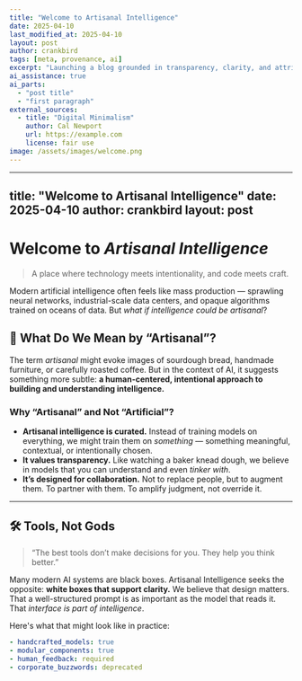 ```yaml
---
title: "Welcome to Artisanal Intelligence"
date: 2025-04-10
last_modified_at: 2025-04-10
layout: post
author: crankbird
tags: [meta, provenance, ai]
excerpt: "Launching a blog grounded in transparency, clarity, and attribution."
ai_assistance: true
ai_parts:
  - "post title"
  - "first paragraph"
external_sources:
  - title: "Digital Minimalism"
    author: Cal Newport
    url: https://example.com
    license: fair use
image: /assets/images/welcome.png
---
```


---

title: "Welcome to Artisanal Intelligence"
date: 2025-04-10
author: crankbird
layout: post
---

# Welcome to *Artisanal Intelligence*

> A place where technology meets intentionality, and code meets craft.

Modern artificial intelligence often feels like mass production — sprawling neural networks, industrial-scale data centers, and opaque algorithms trained on oceans of data. But *what if intelligence could be artisanal*?

## 🧠 What Do We Mean by “Artisanal”?

The term *artisanal* might evoke images of sourdough bread, handmade furniture, or carefully roasted coffee. But in the context of AI, it suggests something more subtle: **a human-centered, intentional approach to building and understanding intelligence.**

### Why “Artisanal” and Not “Artificial”?

- **Artisanal intelligence is curated.** Instead of training models on everything, we might train them on *something* — something meaningful, contextual, or intentionally chosen.
- **It values transparency.** Like watching a baker knead dough, we believe in models that you can understand and even *tinker with*.
- **It’s designed for collaboration.** Not to replace people, but to augment them. To partner with them. To amplify judgment, not override it.

---

## 🛠️ Tools, Not Gods

> “The best tools don’t make decisions for you. They help you think better.”

Many modern AI systems are black boxes. Artisanal Intelligence seeks the opposite: **white boxes that support clarity.** We believe that design matters. That a well-structured prompt is as important as the model that reads it. That *interface is part of intelligence*.

Here's what that might look like in practice:

```yaml
- handcrafted_models: true
- modular_components: true
- human_feedback: required
- corporate_buzzwords: deprecated

